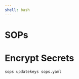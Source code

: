 ```yaml
---
shell: bash
---
```


# SOPs

# Encrypt Secrets

```sh {"id":"01J7PP95S9X7CVWEZTZF4XRBP9","name":"sops-update-keys"}
sops updatekeys sops.yaml
```
